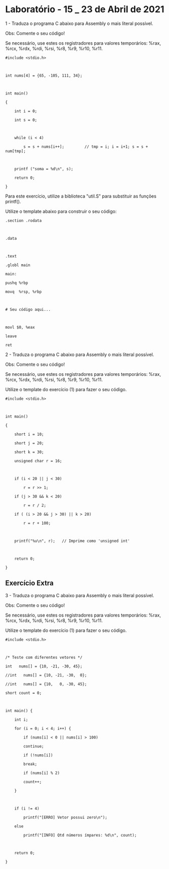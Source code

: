 # Laboratório - 15 _ 23 de Abril de 2021

1 - Traduza o programa C abaixo para Assembly o mais literal possível.

Obs: Comente o seu código!

Se necessário, use estes os registradores para valores temporários: %rax, %rcx, %rdx, %rdi, %rsi, %r8, %r9, %r10, %r11.

    #include <stdio.h>



    int nums[4] = {65, -105, 111, 34};



    int main()

    {

        int i = 0;

        int s = 0;



        while (i < 4)

            s = s + nums[i++];         // tmp = i; i = i+1; s = s + num[tmp];



        printf ("soma = %d\n", s);

        return 0;

    }

Para este exercício, utilize a biblioteca "util.S" para substituir as funções printf().

Utilize o template abaixo para construir o seu código:

    .section .rodata



    .data



    .text

    .globl main

    main:

    pushq %rbp

    movq  %rsp, %rbp



    # Seu código aqui...



    movl $0, %eax

    leave

    ret

2 - Traduza o programa C abaixo para Assembly o mais literal possível.

Obs: Comente o seu código!

Se necessário, use estes os registradores para valores temporários: %rax, %rcx, %rdx, %rdi, %rsi, %r8, %r9, %r10, %r11.

Utilize o template do exercício (1) para fazer o seu código.

    #include <stdio.h>



    int main()

    {

        short i = 10;

        short j = 20;

        short k = 30;

        unsigned char r = 16;



        if (i < 20 || j < 30)

            r = r >> 1;

        if (j > 30 && k < 20)

            r = r / 2;

        if ( (i > 20 && j > 30) || k > 20)

            r = r + 100;



        printf("%u\n", r);   // Imprime como 'unsigned int'



        return 0;

    }

## Exercício Extra
3 - Traduza o programa C abaixo para Assembly o mais literal possível.

Obs: Comente o seu código!

Se necessário, use estes os registradores para valores temporários: %rax, %rcx, %rdx, %rdi, %rsi, %r8, %r9, %r10, %r11.

Utilize o template do exercício (1) para fazer o seu código.

    #include <stdio.h>



    /* Teste com diferentes vetores */

    int   nums[] = {10, -21, -30, 45};

    //int   nums[] = {10, -21, -30,  0};

    //int   nums[] = {10,   0, -30, 45};

    short count = 0;



    int main() {

        int i;

        for (i = 0; i < 4; i++) {

            if (nums[i] < 0 || nums[i] > 100)

            continue;

            if (!nums[i])

            break;

            if (nums[i] % 2)

            count++;

        }



        if (i != 4)

            printf("[ERRO] Vetor possui zero\n");

        else

            printf("[INFO] Qtd números ímpares: %d\n", count);



        return 0;

    }
